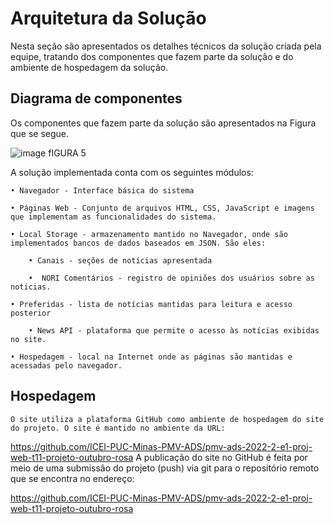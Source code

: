 # Arquitetura da Solução

Nesta seção são apresentados os detalhes técnicos da solução criada pela equipe, tratando dos componentes que fazem parte da solução e do ambiente de hospedagem da solução.

## Diagrama de componentes

Os componentes que fazem parte da solução são apresentados na Figura que se segue.


![image](https://user-images.githubusercontent.com/117127986/204031021-ba102b5b-0922-493a-97dc-f56b5486883e.png)
                               fIGURA  5


A solução implementada conta com os seguintes módulos:

    • Navegador - Interface básica do sistema
    
    • Páginas Web - Conjunto de arquivos HTML, CSS, JavaScript e imagens que implementam as funcionalidades do sistema.
    
    • Local Storage - armazenamento mantido no Navegador, onde são implementados bancos de dados baseados em JSON. São eles: 
   
        • Canais - seções de notícias apresentada
        
        •  NORI Comentários - registro de opiniões dos usuários sobre as  noticias.
        
    • Preferidas - lista de notícias mantidas para leitura e acesso posterior 
    
        • News API - plataforma que permite o acesso às notícias exibidas no site.
       
    • Hospedagem - local na Internet onde as páginas são mantidas e acessadas pelo navegador.  


## Hospedagem

    
    O site utiliza a plataforma GitHub como ambiente de hospedagem do site do projeto. O site é mantido no ambiente da URL: 

https://github.com/ICEI-PUC-Minas-PMV-ADS/pmv-ads-2022-2-e1-proj-web-t11-projeto-outubro-rosa
A publicação do site no GitHub é feita por meio de uma submissão do projeto (push) via git para o repositório remoto que se encontra no endereço:

https://github.com/ICEI-PUC-Minas-PMV-ADS/pmv-ads-2022-2-e1-proj-web-t11-projeto-outubro-rosa
